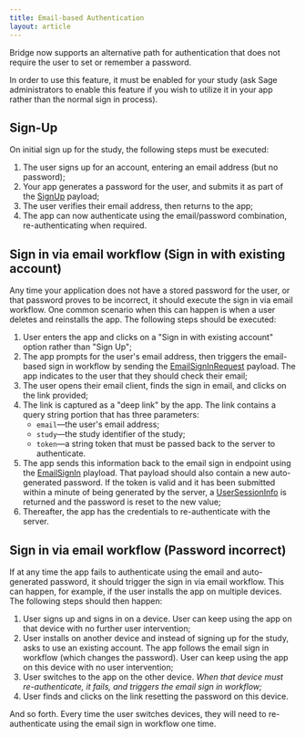```yaml
---
title: Email-based Authentication
layout: article
---
```

<div id="toc"></div>

Bridge now supports an alternative path for authentication that does not require the user to set or remember a password.

In order to use this feature, it must be enabled for your study (ask Sage administrators to enable this feature if you wish to utilize it in your app rather than the normal sign in process). 

## Sign-Up
On initial sign up for the study, the following steps must be executed:

1. The user signs up for an account, entering an email address (but no password);
1. Your app generates a password for the user, and submits it as part of the [SignUp](/#SignUp) payload;
1. The user verifies their email address, then returns to the app;
1. The app can now authenticate using the email/password combination, re-authenticating when required.

## Sign in via email workflow (Sign in with existing account)
Any time your application does not have a stored password for the user, or that password proves to be incorrect, it should execute the sign in via email workflow. One common scenario when this can happen is when a user deletes and reinstalls the app. The following steps should be executed:

1. User enters the app and clicks on a "Sign in with existing account" option rather than "Sign Up";
1. The app prompts for the user's email address, then triggers the email-based sign in workflow by sending the [EmailSignInRequest](/#EmailSignInRequest) payload. The app indicates to the user that they should check their email;
1. The user opens their email client, finds the sign in email, and clicks on the link provided;
1. The link is captured as a "deep link" by the app. The link contains a query string portion that has three parameters:
    * <code>email</code>&mdash;the user's email address;
    * <code>study</code>&mdash;the study identifier of the study;
    * <code>token</code>&mdash;a string token that must be passed back to the server to authenticate.
1. The app sends this information back to the email sign in endpoint using the [EmailSignIn](/#EmailSignIn) playload. That payload should also contain a new auto-generated password. If the token is valid and it has been submitted within a minute of being generated by the server, a [UserSessionInfo](/#UserSessionInfo) is returned and the password is reset to the new value;
1. Thereafter, the app has the credentials to re-authenticate with the server.

## Sign in via email workflow (Password incorrect)
If at any time the app fails to authenticate using the email and auto-generated password, it should trigger the sign in via email workflow. This can happen, for example, if the user installs the app on multiple devices. The following steps should then happen:

1. User signs up and signs in on a device. User can keep using the app on that device with no further user intervention;
1. User installs on another device and instead of signing up for the study, asks to use an existing account. The app follows the email sign in workflow (which changes the password). User can keep using the app on this device with no user intervention;
1. User switches to the app on the other device. *When that device must re-authenticate, it fails, and triggers the email sign in workflow;*
1. User finds and clicks on the link resetting the password on this device.

And so forth. Every time the user switches devices, they will need to re-authenticate using the email sign in workflow one time.